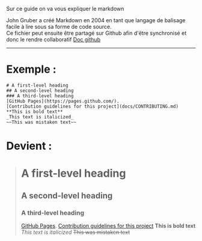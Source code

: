Sur ce guide on va vous expliquer le markdown

John Gruber a créé Markdown en 2004 en tant que langage de balisage facile à lire sous sa forme de code source.  
Ce fichier peut ensuite être partagé sur Github afin d'être synchronisé et donc le rendre collaboratif
[Doc github](https://docs.github.com/fr/get-started/writing-on-github/getting-started-with-writing-and-formatting-on-github/basic-writing-and-formatting-syntax) 

---

# Exemple : 
```
# A first-level heading
## A second-level heading
### A third-level heading
[GitHub Pages](https://pages.github.com/).
[Contribution guidelines for this project](docs/CONTRIBUTING.md)
**This is bold text**
_This text is italicized_
~~This was mistaken text~~
```
# Devient :
> # A first-level heading
> ## A second-level heading
> ### A third-level heading
> [GitHub Pages](https://pages.github.com/).
> [Contribution guidelines for this project](docs/CONTRIBUTING.md)
> **This is bold text**
> _This text is italicized_
> ~~This was mistaken text~~
